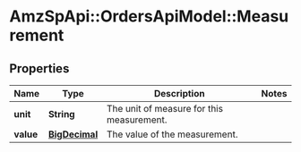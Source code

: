 # AmzSpApi::OrdersApiModel::Measurement

## Properties
Name | Type | Description | Notes
------------ | ------------- | ------------- | -------------
**unit** | **String** | The unit of measure for this measurement. | 
**value** | [**BigDecimal**](BigDecimal.md) | The value of the measurement. | 

